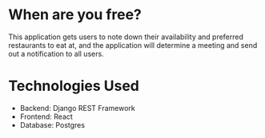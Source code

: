 # When are you free?
This application gets users to note down their availability and preferred restaurants to eat at, and the application will determine a meeting and send out a notification to all users.

# Technologies Used
- Backend: Django REST Framework
- Frontend: React
- Database: Postgres

